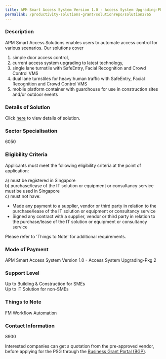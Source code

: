 ```yaml
---
title: APM Smart Access System Version 1.0 - Access System Upgrading-Pkg 2
permalink: /productivity-solutions-grant/solutionrepo/solution2765
---
```


### Description

APM Smart Access Solutions enables users to automate access control for various scenarios. Our solutions cover 
1)	simple door access control, 
2)	current access system upgrading to latest technology,  
3)	single lane turnstile with SafeEntry, Facial Recognition and Crowd Control VMS
4)	dual lane turnstiles for heavy human traffic with SafeEntry, Facial Recognition and Crowd Control VMS
5)	mobile platform container with guardhouse for use in construction sites and/or outdoor events

### Details of Solution

Click <a href='APM Global Pte Ltd' target='_blank' rel='noopener'>here</a> to view details of solution.

### Sector Specialisation

 6050 

### Eligibility Criteria

Applicants must meet the following eligibility criteria at the point of application:

a) must be registered in Singapore <br>
b) purchase/lease of the IT solution or equipment or consultancy service must be used in Singapore <br>
c) must not have:
- Made any payment to a supplier, vendor or third party in relation to the purchase/lease of the IT solution or equipment or consultancy service
- Signed any contract with a supplier, vendor or third party in relation to the purchase/lease of the IT solution or equipment or consultancy service

Please refer to 'Things to Note' for additional requirements.

### Mode of Payment
APM Smart Access System Version 1.0 - Access System Upgrading-Pkg 2

### Support Level
Up to Building & Construction for SMEs <br>
Up to IT Solution for non-SMEs

### Things to Note
FM Workflow Automation

### Contact Information
8900

Interested companies can get a quotation from the pre-approved vendor, before applying for the PSG through the <a target='_blank' rel='noopener' href='https://www.businessgrants.gov.sg/'>Business Grant Portal (BGP)</a>.
